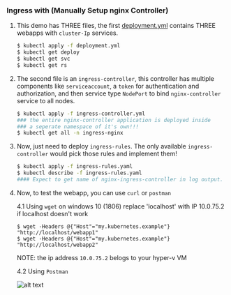 ### Ingress with (Manually Setup nginx Controller)

1.  This demo has THREE files, the first [deployment.yml](./deployment.yml) contains THREE webapps with `cluster-Ip` services.

    ```bash
    $ kubectl apply -f deployment.yml
    $ kubectl get deploy
    $ kubectl get svc
    $ kubectl get rs
    ```

2.  The second file is an `ingress-controller`, this controller has multiple components like `serviceaccount`, a `token` for authentication and authorization, and then service type `NodePort` to bind `nginx-controller` service to all nodes.

    ```bash
    $ kubectl apply -f ingress-controller.yml
    ### the entire nginx-controller application is deployed inside 
    ### a seperate namespace of it's own!!!
    $ kubectl get all -n ingress-nginx
    ```

3.  Now, just need to deploy `ingress-rules`. The only available `ingress-controller` would pick those rules and implement them!

    ```bash
    $ kubectl apply -f ingress-rules.yaml
    $ kubectl describe -f ingress-rules.yaml
    #### Expect to get name of nginx-ingress-controller in log output.
    ```

4.  Now, to test the webapp, you can use `curl` or `postman`

    4.1 Using `wget` on windows 10 (1806) replace 'localhost' with IP 10.0.75.2 if localhost doesn't work

    ```pwsh
    $ wget -Headers @{"Host"="my.kubernetes.example"} "http://localhost/webapp1"
    $ wget -Headers @{"Host"="my.kubernetes.example"} "http://localhost/webapp2"
    ```

    NOTE: the ip address `10.0.75.2` belogs to your hyper-v VM

    4.2 Using `Postman`

    ![alt text](postman.png "test url with postman")

    